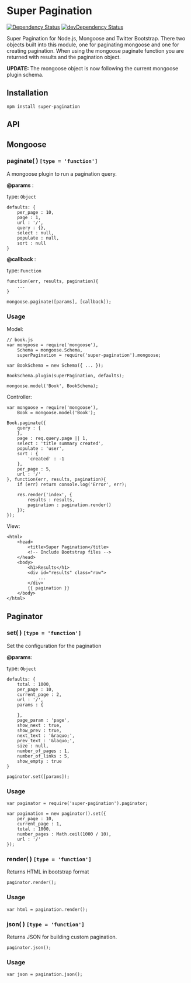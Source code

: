 Super Pagination
================

[![Dependency Status](https://david-dm.org/peterdemartini/super-pagination.svg?theme=shields.io)](https://david-dm.org/peterdemartini/super-pagination)
[![devDependency Status](https://david-dm.org/peterdemartini/super-pagination/dev-status.svg?theme=shields.io)](https://david-dm.org/peterdemartini/super-pagination#info=devDependencies)

Super Pagination for Node.js, Mongoose and Twitter Bootstrap. There two objects built into this module, one for paginating mongoose and one for creating pagination. When using the mongoose paginate function you are returned with results and the pagination object.

**UPDATE:** The mongoose object is now following the current mongoose plugin schema.

## Installation

    npm install super-pagination

## API

## Mongoose

### paginate( ) `[type = 'function']`

A mongoose plugin to run a pagination query.

**@params** :

type: `Object`

````
defaults: {
    per_page : 10,
    page : 1,
    url : '/',
    query : {},
    select : null,
    populate : null,
    sort : null
}
````

**@callback** :

type: `Function`

````
function(err, results, pagination){
    ...
}
````

````
mongoose.paginate([params], [callback]);
````

### Usage

Model:


    // book.js
    var mongoose = require('mongoose'),
        Schema = mongoose.Schema,
        superPagination = require('super-pagination').mongoose;

    var BookSchema = new Schema({ ... });

    BookSchema.plugin(superPagination, defaults);

    mongoose.model('Book', BookSchema);

Controller:


    var mongoose = require('mongoose'),
        Book = mongoose.model('Book');

    Book.paginate({
        query : {
        },
        page : req.query.page || 1,
        select : 'title summary created',
        populate : 'user',
        sort : {
            'created' : -1
        },
        per_page : 5,
        url : '/'
    }, function(err, results, pagination){
        if (err) return console.log('Error', err);

        res.render('index', {
            results : results,
            pagination : pagination.render()
        });
    });

View:

    <html>
        <head>
            <title>Super Pagination</title>
            <!-- Include Bootstrap files -->
        </head>
        <body>
            <h1>Results</h1>
            <div id="results" class="row">
                ...
            </div>
            {{ pagination }}
        </body>
    </html>


## Paginator

### set( ) `[type = 'function']`

Set the configuration for the pagination

**@params**:

type: `Object`

````
defaults: {
    total : 1000,
    per_page : 10,
    current_page : 2,
    url : '/',
    params : {

    },
    page_param : 'page',
    show_next : true,
    show_prev : true,
    next_text : '&raquo;',
    prev_text : '&laquo;',
    size : null,
    number_of_pages : 1,
    number_of_links : 5,
    show_empty : true
}
````

````
paginator.set([params]);
````

### Usage

    var paginator = require('super-pagination').paginator;

    var pagination = new paginator().set({
        per_page : 10,
        current_page : 1,
        total : 1000,
        number_pages : Math.ceil(1000 / 10),
        url : '/'
    });

### render( ) `[type = 'function']`
Returns HTML in bootstrap format

    paginator.render();

### Usage
    var html = pagination.render();

### json( ) `[type = 'function']`

Returns JSON for building custom pagination.

    paginator.json();

### Usage
    var json = pagination.json();  
